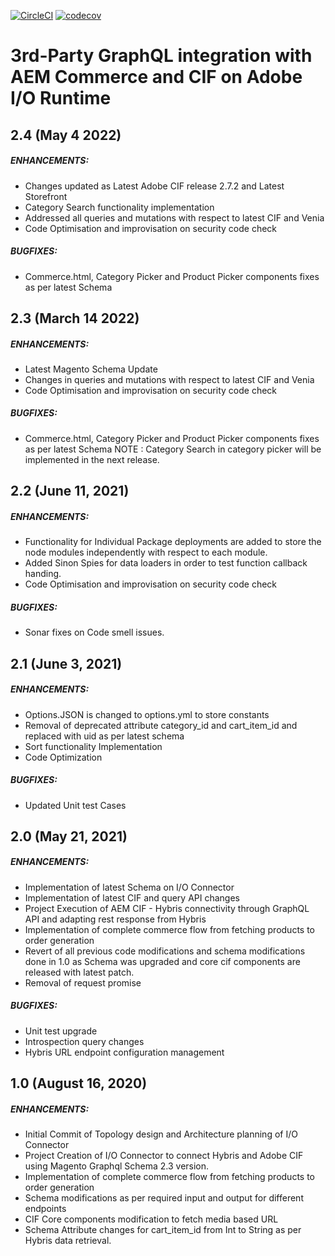 [![CircleCI](https://circleci.com/gh/adobe/commerce-cif-graphql-integration-reference.svg?style=svg)](https://circleci.com/gh/adobe/commerce-cif-graphql-integration-reference)
[![codecov](https://codecov.io/gh/adobe/commerce-cif-graphql-integration-reference/branch/master/graph/badge.svg)](https://codecov.io/gh/adobe/commerce-cif-graphql-integration-reference)

# 3rd-Party GraphQL integration with AEM Commerce and CIF on Adobe I/O Runtime

## 2.4 (May 4 2022)
##### ENHANCEMENTS: 
  * Changes updated as Latest Adobe CIF release 2.7.2 and Latest Storefront 
  * Category Search functionality implementation
  * Addressed all queries and mutations with respect to latest CIF and Venia
  * Code Optimisation and improvisation on security code check 

 ##### BUGFIXES:
  * Commerce.html, Category Picker and Product Picker components fixes as per latest Schema
  

## 2.3 (March 14 2022)
##### ENHANCEMENTS: 
  * Latest Magento Schema Update 
  * Changes in queries and mutations with respect to latest CIF and Venia
  * Code Optimisation and improvisation on security code check 

 ##### BUGFIXES:
  * Commerce.html, Category Picker and Product Picker components fixes as per latest Schema
  NOTE : Category Search in category picker will be implemented in the next release. 

## 2.2 (June 11, 2021)
##### ENHANCEMENTS: 
  * Functionality for Individual Package deployments are added to store the node modules independently with respect to each module.
  * Added Sinon Spies for data loaders in order to test function callback handing.
  * Code Optimisation and improvisation on security code check 
  
##### BUGFIXES:
  * Sonar fixes on Code smell issues.
  

## 2.1 (June 3, 2021)

##### ENHANCEMENTS:

  * Options.JSON is changed to options.yml to store constants
  * Removal of deprecated attribute category_id and cart_item_id and replaced with uid as per latest schema
  * Sort functionality Implementation
  * Code Optimization
  
  
##### BUGFIXES:
  
  * Updated Unit test Cases  

## 2.0 (May 21, 2021)

##### ENHANCEMENTS: 
* Implementation of latest Schema on I/O Connector
* Implementation of latest CIF and query API changes
* Project Execution of AEM CIF - Hybris connectivity through GraphQL API and adapting rest response from Hybris
* Implementation of complete commerce flow from fetching products to order generation
* Revert of all previous code modifications and schema modifications done in 1.0 as Schema was upgraded and core cif components are released with latest patch.
* Removal of request promise

##### BUGFIXES:  

* Unit test upgrade
* Introspection query changes
* Hybris URL endpoint configuration management

## 1.0 (August 16, 2020)
##### ENHANCEMENTS: 
* Initial Commit of Topology design and Architecture planning of I/O Connector
* Project Creation of I/O Connector to connect Hybris and Adobe CIF using Magento Graphql Schema 2.3 version.
* Implementation of complete commerce flow from fetching products to order generation
* Schema modifications as per required input and output for different endpoints
* CIF Core components modification to fetch media based URL
* Schema Attribute changes for cart_item_id from Int to String as per Hybris data retrieval. 

